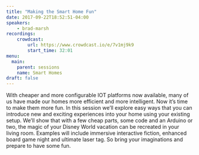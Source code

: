 ```yaml
---
title: "Making the Smart Home Fun"
date: 2017-09-22T18:52:51-04:00
speakers:
    - brad-marsh
recordings:
    crowdcast:
        url: https://www.crowdcast.io/e/7v1mj9k9
        start_time: 32:01
menu:
  main:
    parent: sessions
    name: Smart Homes
draft: false
---
```


With cheaper and more configurable IOT platforms now available, many of us have made our homes more efficient and more intelligent.  Now it’s time to make them more fun.  In this session we’ll explore easy ways that you can introduce new and exciting experiences into your home using your existing setup.  We’ll show that with a few cheap parts,  some code and an Arduino or two, the magic of your Disney World vacation can be recreated in your living room.  Examples will include immersive interactive fiction, enhanced board game night and ultimate laser tag.  So bring your imaginations and prepare to have some fun.